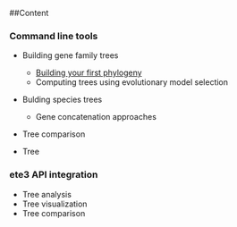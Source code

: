 ##Content
### Command line tools

- Building gene family trees
  - [Building your first phylogeny](ete_build_basics.ipynb)
  - Computing trees using evolutionary model selection
- Bulding species trees 
  - Gene concatenation approaches

- Tree comparison
- Tree 

### ete3 API integration

- Tree analysis
- Tree visualization
- Tree comparison
